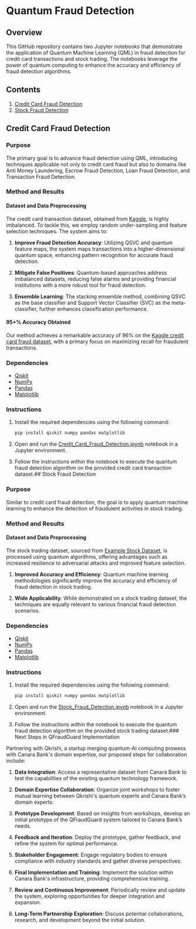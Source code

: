 # Quantum Fraud Detection

## Overview

This GitHub repository contains two Jupyter notebooks that demonstrate the application of Quantum Machine Learning (QML) in fraud detection for credit card transactions and stock trading. The notebooks leverage the power of quantum computing to enhance the accuracy and efficiency of fraud detection algorithms.

## Contents

1. [Credit Card Fraud Detection](Credit_Card_Fraud_Detection.ipynb)
2. [Stock Fraud Detection](Stock_Fraud_Detection.ipynb)
## Credit Card Fraud Detection

### Purpose

The primary goal is to advance fraud detection using QML, introducing techniques applicable not only to credit card fraud but also to domains like Anti Money Laundering, Escrow Fraud Detection, Loan Fraud Detection, and Transaction Fraud Detection.

### Method and Results

#### Dataset and Data Preprocessing

The credit card transaction dataset, obtained from [Kaggle](https://www.kaggle.com/mlg-ulb/creditcardfraud), is highly imbalanced. To tackle this, we employ random under-sampling and feature selection techniques. The system aims to:

1. **Improve Fraud Detection Accuracy**: Utilizing QSVC and quantum feature maps, the system maps transactions into a higher-dimensional quantum space, enhancing pattern recognition for accurate fraud detection.

2. **Mitigate False Positives**: Quantum-based approaches address imbalanced datasets, reducing false alarms and providing financial institutions with a more robust tool for fraud detection.

3. **Ensemble Learning**: The stacking ensemble method, combining QSVC as the base classifier and Support Vector Classifier (SVC) as the meta-classifier, further enhances classification performance.

#### 95+% Accuracy Obtained

Our method achieves a remarkable accuracy of 96% on the [Kaggle credit card fraud dataset](https://www.kaggle.com/mlg-ulb/creditcardfraud), with a primary focus on maximizing recall for fraudulent transactions.

### Dependencies

- [Qiskit](https://qiskit.org/)
- [NumPy](https://numpy.org/)
- [Pandas](https://pandas.pydata.org/)
- [Matplotlib](https://matplotlib.org/)

### Instructions

1. Install the required dependencies using the following command:
   ```bash
   pip install qiskit numpy pandas matplotlib
   ```

2. Open and run the [Credit_Card_Fraud_Detection.ipynb](Credit_Card_Fraud_Detection.ipynb) notebook in a Jupyter environment.

3. Follow the instructions within the notebook to execute the quantum fraud detection algorithm on the provided credit card transaction dataset.## Stock Fraud Detection

### Purpose

Similar to credit card fraud detection, the goal is to apply quantum machine learning to enhance the detection of fraudulent activities in stock trading.

### Method and Results

#### Dataset and Data Preprocessing

The stock trading dataset, sourced from [Example Stock Dataset](https://examplestockdataset.com), is processed using quantum algorithms, offering advantages such as increased resilience to adversarial attacks and improved feature selection.

1. **Improved Accuracy and Efficiency**: Quantum machine learning methodologies significantly improve the accuracy and efficiency of fraud detection in stock trading.

2. **Wide Applicability**: While demonstrated on a stock trading dataset, the techniques are equally relevant to various financial fraud detection scenarios.

### Dependencies

- [Qiskit](https://qiskit.org/)
- [NumPy](https://numpy.org/)
- [Pandas](https://pandas.pydata.org/)
- [Matplotlib](https://matplotlib.org/)
### Instructions

1. Install the required dependencies using the following command:
   ```bash
   pip install qiskit numpy pandas matplotlib
   ```

2. Open and run the [Stock_Fraud_Detection.ipynb](Stock_Fraud_Detection.ipynb) notebook in a Jupyter environment.

3. Follow the instructions within the notebook to execute the quantum fraud detection algorithm on the provided stock trading dataset.### Next Steps in QFraudGuard Implementation

Partnering with Qkrishi, a startup merging quantum-AI computing prowess with Canara Bank's domain expertise, our proposed steps for collaboration include:

1. **Data Integration**: Access a representative dataset from Canara Bank to test the capabilities of the existing quantum technology framework.

2. **Domain Expertise Collaboration**: Organize joint workshops to foster mutual learning between Qkrishi's quantum experts and Canara Bank’s domain experts.

3. **Prototype Development**: Based on insights from workshops, develop an initial prototype of the QFraudGuard system tailored to Canara Bank’s needs.

4. **Feedback and Iteration**: Deploy the prototype, gather feedback, and refine the system for optimal performance.

5. **Stakeholder Engagement**: Engage regulatory bodies to ensure compliance with industry standards and gather diverse perspectives.

6. **Final Implementation and Training**: Implement the solution within Canara Bank's infrastructure, providing comprehensive training.

7. **Review and Continuous Improvement**: Periodically review and update the system, exploring opportunities for deeper integration and expansion.

8. **Long-Term Partnership Exploration**: Discuss potential collaborations, research, and development beyond the initial solution.


